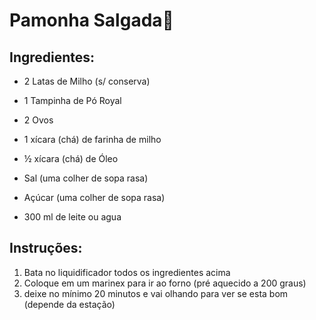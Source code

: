 # Pamonha Salgada:cake:

## Ingredientes:



- 2 Latas de Milho (s/ conserva)

- 1 Tampinha de Pó Royal

- 2 Ovos

- 1 xícara (chá) de farinha de milho

- ½ xícara (chá) de Óleo

- Sal (uma colher de sopa rasa)

- Açúcar (uma colher de sopa rasa)

- 300 ml de leite ou agua

  

## Instruções:



1. Bata no liquidificador todos os ingredientes acima
2. Coloque em um marinex para ir ao forno (pré aquecido a 200 graus)
3. deixe no mínimo 20 minutos e vai olhando para ver se esta bom (depende da estação)







 